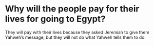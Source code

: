 # Why will the people pay for their lives for going to Egypt?

They will pay with their lives because they asked Jeremiah to give them Yahweh’s message, but they will not do what Yahweh tells them to do.
